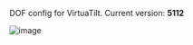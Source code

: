 DOF config for VirtuaTilt. Current version: **5112**

![image](https://github.com/user-attachments/assets/c643974d-7c9b-41a0-bf3f-d60a06575750)







